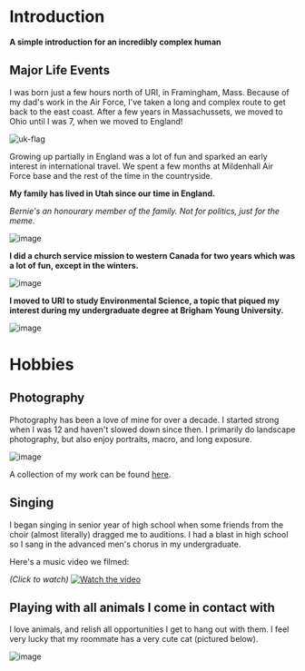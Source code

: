 # Introduction
**A simple introduction for an incredibly complex human**

## Major Life Events

I was born just a few hours north of URI, in Framingham, Mass. Because of my dad's work in the Air Force, I've taken a long and complex route to get back to the east coast. After a few years in Massachussets, we moved to Ohio until I was 7, when we moved to England!

![uk-flag](https://user-images.githubusercontent.com/70331884/151613942-90763907-378f-412d-9081-d15010cc94ab.gif)

Growing up partially in England was a lot of fun and sparked an early interest in international travel. We spent a few months at Mildenhall Air Force base and the rest of the time in the countryside.

**My family has lived in Utah since our time in England.**

_Bernie's an honourary member of the family. Not for politics, just for the meme._

![image](https://user-images.githubusercontent.com/70331884/151615580-52e453c1-12ba-40fd-b91b-325f40a4c3eb.png)

**I did a church service mission to western Canada for two years which was a lot of fun, except in the winters.**

![image](https://user-images.githubusercontent.com/70331884/151615837-030b70c9-348a-4079-9e99-40bb276f2623.png)

**I moved to URI to study Environmental Science, a topic that piqued my interest during my undergraduate degree at Brigham Young University.**

![image](https://user-images.githubusercontent.com/70331884/151616774-64e916cd-6123-4246-be74-55bbae21a72e.png)

# Hobbies

## Photography

Photography has been a love of mine for over a decade. I started strong when I was 12 and haven't slowed down since then. I primarily do landscape photography, but also enjoy portraits, macro, and long exposure.

![image](https://user-images.githubusercontent.com/70331884/151665748-890dadf0-0f9c-45e5-a3a9-440de7103fea.png)

A collection of my work can be found [here](https://unsplash.com/@capturelight).

## Singing

I began singing in senior year of high school when some friends from the choir (almost literally) dragged me to auditions. I had a blast in high school so I sang in the advanced men's chorus in my undergraduate.

Here's a music video we filmed:

_(Click to watch)_
[![Watch the video](https://user-images.githubusercontent.com/70331884/151666077-33ea902a-655a-4aa1-aea3-ef2ac17fb0a8.png)](https://www.youtube.com/watch?v=m1aMyTGC2qc)


## Playing with all animals I come in contact with

I love animals, and relish all opportunities I get to hang out with them. I feel very lucky that my roommate has a very cute cat (pictured below).

![image](https://user-images.githubusercontent.com/70331884/151610871-4698fb9e-aa36-441f-bb93-45bbca16f7ce.png)
